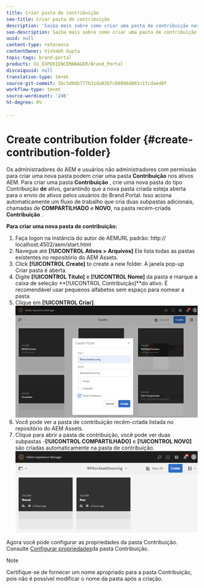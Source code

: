```yaml
---
title: Criar pasta de contribuição
seo-title: Criar pasta de contribuição
description: 'Saiba mais sobre como criar uma pasta de contribuição nos ativos AEM. '
seo-description: Saiba mais sobre como criar uma pasta de contribuição nos ativos AEM.
uuid: null
content-type: reference
contentOwner: Vishabh Gupta
topic-tags: brand-portal
products: SG_EXPERIENCEMANAGER/Brand_Portal
discoiquuid: null
translation-type: tm+mt
source-git-commit: 5bc5d8db777b31da82b7c68896d881c1fcdaed8f
workflow-type: tm+mt
source-wordcount: '246'
ht-degree: 0%

---
```



# Create contribution folder {#create-contribution-folder}

Os administradores do AEM e usuários não administradores com permissão para criar uma nova pasta podem criar uma pasta **Contribuição** nos ativos AEM.
Para criar uma pasta **Contribuição** , crie uma nova pasta do tipo Contribuição **de** ativo, garantindo que a nova pasta criada esteja aberta para o envio de ativos pelos usuários do Brand Portal.  Isso aciona automaticamente um fluxo de trabalho que cria duas subpastas adicionais, chamadas de **COMPARTILHADO** e **NOVO**, na pasta recém-criada **Contribuição** .

**Para criar uma nova pasta de contribuição:**
1. Faça logon na instância do autor de AEMURL padrão: http:// localhost:4502/aem/start.html
1. Navegue até **[!UICONTROL Ativos > Arquivos]** Ele lista todas as pastas existentes no repositório do AEM Assets.
1. Click **[!UICONTROL Create]** to create a new folder. A janela pop-up Criar pasta é aberta.
1. Digite **[!UICONTROL Título]** e **[!UICONTROL Nome]** da pasta e marque a caixa de seleção **[!UICONTROL Contribuição]**do ativo.
É recomendável usar pequenos alfabetos sem espaço para nomear a pasta.
1. Clique em **[!UICONTROL Criar]**.
   ![](assets/create-contribution-folder.png)
1. Você pode ver a pasta de contribuição recém-criada listada no repositório do AEM Assets.
1. Clique para abrir a pasta de contribuição, você pode ver duas subpastas -**[!UICONTROL COMPARTILHADO]** e **[!UICONTROL NOVO]** são criadas automaticamente na pasta de contribuição.\
   ![](assets/contribution-folder.png)

Agora você pode configurar as propriedades da pasta Contribuição. Consulte [Configurar propriedades](brand-portal-configure-contribution-folder-properties.md)da pasta Contribuição.

>[!NOTE]
>
>Certifique-se de fornecer um nome apropriado para a pasta Contribuição, pois não é possível modificar o nome da pasta após a criação.